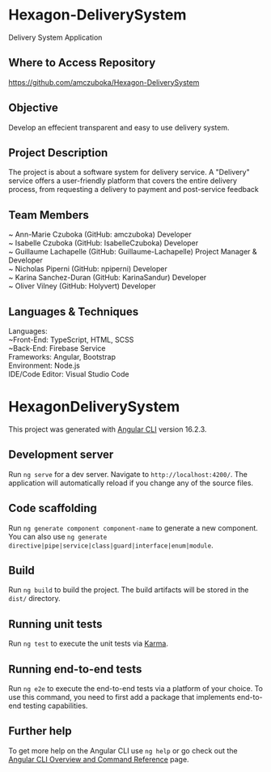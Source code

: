 # Hexagon-DeliverySystem
Delivery System Application

## Where to Access Repository

https://github.com/amczuboka/Hexagon-DeliverySystem 

## Objective

Develop an effecient transparent and easy to use delivery system.

## Project Description

The project is about a software system for delivery service. A "Delivery" service offers a user-friendly platform that covers the entire delivery process, from requesting a delivery to payment and post-service feedback

## Team Members

~ Ann-Marie Czuboka (GitHub: amczuboka) Developer <br />
~ Isabelle Czuboka (GitHub: IsabelleCzuboka) Developer <br />
~ Guillaume Lachapelle (GitHub: Guillaume-Lachapelle) Project Manager & Developer <br />
~ Nicholas Piperni (GitHub: npiperni) Developer <br />
~ Karina Sanchez-Duran (GitHub: KarinaSandur) Developer <br />
~ Oliver Vilney (GitHub: Holyvert) Developer 

## Languages & Techniques

Languages: <br />
    ~Front-End: TypeScript, HTML, SCSS <br />
    ~Back-End: Firebase Service <br />
Frameworks: Angular, Bootstrap <br />
Environment: Node.js <br />
IDE/Code Editor: Visual Studio Code <br />

# HexagonDeliverySystem

This project was generated with [Angular CLI](https://github.com/angular/angular-cli) version 16.2.3.

## Development server

Run `ng serve` for a dev server. Navigate to `http://localhost:4200/`. The application will automatically reload if you change any of the source files.

## Code scaffolding

Run `ng generate component component-name` to generate a new component. You can also use `ng generate directive|pipe|service|class|guard|interface|enum|module`.

## Build

Run `ng build` to build the project. The build artifacts will be stored in the `dist/` directory.

## Running unit tests

Run `ng test` to execute the unit tests via [Karma](https://karma-runner.github.io).

## Running end-to-end tests

Run `ng e2e` to execute the end-to-end tests via a platform of your choice. To use this command, you need to first add a package that implements end-to-end testing capabilities.

## Further help

To get more help on the Angular CLI use `ng help` or go check out the [Angular CLI Overview and Command Reference](https://angular.io/cli) page.
